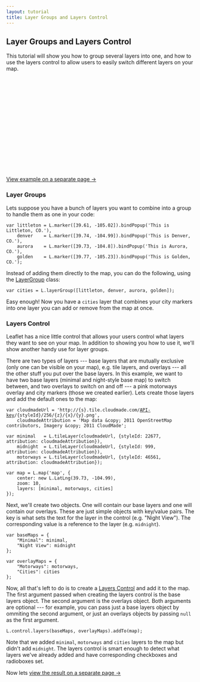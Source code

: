 ```yaml
---
layout: tutorial
title: Layer Groups and Layers Control
---
```


## Layer Groups and Layers Control

This tutorial will show you how to group several layers into one, and how to use the layers control to allow users to easily switch different layers on your map.

<div id="map" class="map" style="height: 250px"></div>

[View example on a separate page &rarr;](layers-control-example.html)


### Layer Groups

Lets suppose you have a bunch of layers you want to combine into a group to handle them as one in your code:

	var littleton = L.marker([39.61, -105.02]).bindPopup('This is Littleton, CO.'),
		denver    = L.marker([39.74, -104.99]).bindPopup('This is Denver, CO.'),
		aurora    = L.marker([39.73, -104.8]).bindPopup('This is Aurora, CO.'),
	    golden    = L.marker([39.77, -105.23]).bindPopup('This is Golden, CO.');

Instead of adding them directly to the map, you can do the following, using the <a href="http://leaflet.cloudmade.com/reference.html#layergroup">LayerGroup</a> class:

	var cities = L.layerGroup([littleton, denver, aurora, golden]);

Easy enough! Now you have a `cities` layer that combines your city markers into one layer you can add or remove from the map at once.

### Layers Control

Leaflet has a nice little control that allows your users control what layers they want to see on your map. In addition to showing you how to use it, we'll show another handy use for layer groups.

There are two types of layers --- base layers that are mutually exclusive (only one can be visible on your map), e.g. tile layers, and overlays --- all the other stuff you put over the base layers. In this example, we want to have two base layers (minimal and night-style base map) to switch between, and two overlays to switch on and off --- a pink motorways overlay and city markers (those we created earlier). Lets create those layers and add the default ones to the map:

<pre><code>var cloudmadeUrl = 'http://{s}.tile.cloudmade.com/<a href="http://cloudmade.com/register">API-key</a>/{styleId}/256/{z}/{x}/{y}.png',
	cloudmadeAttribution = 'Map data &amp;copy; 2011 OpenStreetMap contributors, Imagery &amp;copy; 2011 CloudMade';

var minimal   = L.tileLayer(cloudmadeUrl, {styleId: 22677, attribution: cloudmadeAttribution}),
	midnight  = L.tileLayer(cloudmadeUrl, {styleId: 999,   attribution: cloudmadeAttribution}),
	motorways = L.tileLayer(cloudmadeUrl, {styleId: 46561, attribution: cloudmadeAttribution});

var map = L.map('map', {
	center: new L.LatLng(39.73, -104.99),
	zoom: 10,
	layers: [minimal, motorways, cities]
});</code></pre>

Next, we'll create two objects. One will contain our base layers and one will contain our overlays. These are just simple objects with key/value pairs. The key is what sets the text for the layer in the control (e.g. "Night View"). The corresponding value is a reference to the layer (e.g. `midnight`).

<pre><code>var baseMaps = {
	"Minimal": minimal,
	"Night View": midnight
};

var overlayMaps = {
    "Motorways": motorways,
    "Cities": cities
};</code></pre>

Now, all that's left to do is to create a [Layers Control](../reference.html#control-layers) and add it to the map. The first argument passed when creating the layers control is the base layers object. The second argument is the overlays object. Both arguments are optional --- for example, you can pass just a base layers object by ommiting the second argument, or just an overlays objects by passing `null` as the first argument.

<pre><code>L.control.layers(baseMaps, overlayMaps).addTo(map);</code></pre>

Note that we added `minimal`, `motorways` and `cities` layers to the map but didn't add `midnight`. The layers control is smart enough to detect what layers we've already added and have corresponding checkboxes and radioboxes set.

Now lets [view the result on a separate page &rarr;](layers-control-example.html)

<script>
	var cities = new L.LayerGroup();

    L.marker([39.61, -105.02]).bindPopup('This is Littleton, CO.').addTo(cities),
	L.marker([39.74, -104.99]).bindPopup('This is Denver, CO.').addTo(cities),
	L.marker([39.73, -104.8]).bindPopup('This is Aurora, CO.').addTo(cities),
	L.marker([39.77, -105.23]).bindPopup('This is Golden, CO.').addTo(cities);

    var minimal   = L.tileLayer(CM_URL, {styleId: 22677, attribution: CM_ATTR}),
	    midnight  = L.tileLayer(CM_URL, {styleId: 999,   attribution: CM_ATTR}),
	    motorways = L.tileLayer(CM_URL, {styleId: 46561, attribution: CM_ATTR});

	var map = L.map('map', {
		center: [39.73, -104.99],
		zoom: 10,
		layers: [minimal, motorways, cities]
	});

	var baseLayers = {
		"Minimal": minimal,
		"Night View": midnight
	};

	var overlays = {
		"Motorways": motorways,
		"Cities": cities
	};

	L.control.layers(baseLayers, overlays).addTo(map);
</script>
